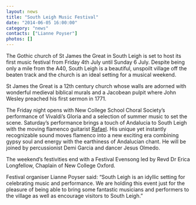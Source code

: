 ```yaml
---
layout: news
title: "South Leigh Music Festival"
date: "2014-06-05 16:00:00"
category: "news"
contacts: ["Lianne Poyser"]
photos: []
---
```


The Gothic church of St James the Great in South Leigh is set to host its first music festival from Friday 4th July until Sunday 6 July.  Despite being only a mile from the A40, South Leigh is a beautiful, unspoilt village off the beaten track and the church is an ideal setting for a musical weekend.  

St James the Great is a 12th century church whose walls are adorned with wonderful medieval biblical murals and a Jacobean pulpit where John Wesley preached his first sermon in 1771.

The Friday night opens with New College School Choral Society’s performance of Vivaldi’s Gloria and a selection of summer music to set the scene. 
Saturday’s performance brings a touch of Andalucia to South Leigh with the moving flamenco guitarist [Rafael](www.flamencoguitarist.com).  His unique yet instantly recognizable sound moves flamenco into a new exciting era combining gypsy soul and energy with the earthiness of Andalucian chant.  He will be joined by percussionist Demi Garcia and dancer Jesus Olmedo.

The weekend’s festivities end with a Festival Evensong led by Revd Dr Erica Longfellow, Chaplain of New College Oxford.

Festival organiser Lianne Poyser said: “South Leigh is an idyllic setting for celebrating music and performance.  We are holding this event just for the pleasure of being able to bring some fantastic musicians and performers to the village as well as encourage visitors to South Leigh.” 

